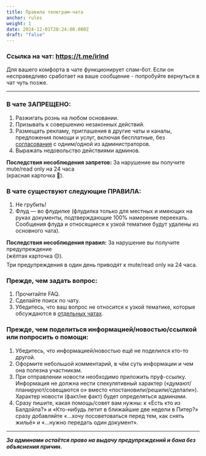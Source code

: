 ```yaml
---
title: Правила телеграм-чата
anchor: rules
weight: 1
date: 2024-12-01T20:24:00.000Z
draft: "false"
---
```

### Ссылка на чат: <https://t.me/irlnd>

Для вашего комфорта в чате функционирует спам-бот. Если он несправедливо сработает на ваше сообщение - попробуйте вернуться в чат чуть позже.
- - -
### В чате **ЗАПРЕЩЕНО**:

1. Разжигать рознь на любом основании.
2. Призывать к совершению незаконных действий.
3. Размещать рекламу, приглашения в другие чаты и каналы, предложения помощи и услуг, включая бесплатные, без [согласования](https://ireland.helpso.me/#ad) с одним/одной из администраторов.
4. Выражать недовольство действиями админов.

**Последствия несоблюдения запретов:**
За нарушение вы получите mute/read only на 24 часа\
(красная карточка 🔴).

### В чате существуют следующие **ПРАВИЛА**:

1. Не грубить!
2. Флуд — во флудилке (флудилка только для местных и имеющих на руках документы, подтверждающие 100% намерение переехать. Сообщения флуда и относящиеся к узкой тематике будут удалены из основного чата).

**Последствия несоблюдения правил:**
За нарушение вы получите предупреждение\
(жёлтая карточка 🟡).\
Три предупреждения в один день приводят к mute/read only на 24 часа.

### **Прежде, чем задать вопрос**:

1. Прочитайте FAQ.
2. Сделайте поиск по чату.
3. Убедитесь, что ваш вопрос не относится к узкой тематике, которые обсуждаются в [отдельных чатах](https://ireland.helpso.me/#chats).

### **Прежде, чем поделиться информацией/новостью/ссылкой или попросить о помощи**:

1. Убедитесь, что информацией/новостью ещё не поделился кто-то другой.
2. Оформите небольшой комментарий, в чём суть информации и чем она полезна участникам.
3. При отправлении новости необходимо приложить пруф-ссылку. Информация не должна нести спекулятивный характер («думают/планируют/совещаются о» вместо «постановили/решили/сделали»). Характер новости (факт/не факт) будет определяться админами.
4. Сразу пишите, какая помощь/совет вам нужны: к «Есть кто из Балдойла?» и «Кто-нибудь летит в ближайшие две недели в Питер?» сразу добавляйте «...хочу посоветоваться перед тем, как снять жильё» и «...нужно передать один документ».

- - -
***За админами остаётся право на выдачу предупреждений и бана без объяснения причин.***
